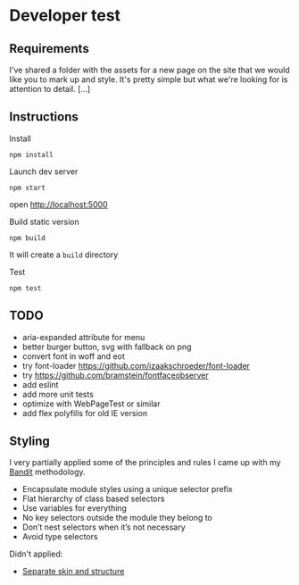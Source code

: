 # Developer test

## Requirements
I've shared a folder with the assets for a new page on the site that we would like you to mark up and style. It's pretty simple but what we're looking for is attention to detail. [...]

## Instructions
Install

`npm install`

Launch dev server

`npm start`

open [http://localhost:5000](http://localhost:5000)

Build static version

`npm build`

It will create a `build` directory

Test

`npm test`

##  TODO
- aria-expanded attribute for menu
- better burger button, svg with fallback on png
- convert font in woff and eot
- try font-loader https://github.com/izaakschroeder/font-loader
- try https://github.com/bramstein/fontfaceobserver
- add eslint
- add more unit tests
- optimize with WebPageTest or similar
- add flex polyfills for old IE version

## Styling

I very partially applied some of the principles and rules I came up with my [Bandit](http://bandit-css.herokuapp.com) methodology.

- Encapsulate module styles using a unique selector prefix
- Flat hierarchy of class based selectors
- Use variables for everything
- No key selectors outside the module they belong to
- Don’t nest selectors when it’s not necessary
- Avoid type selectors

Didn't applied:
- [Separate skin and structure](http://bandit-css.herokuapp.com/#/39)
